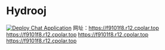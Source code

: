 # Hydrooj
[![Deploy Chat Application](https://github.com/zjx-kimi/Hydrooj/actions/workflows/deploy.yml/badge.svg)](https://github.com/zjx-kimi/Hydrooj/actions/workflows/deploy.yml)
网址：https://f9101f8.r12.cpolar.top
https://f9101f8.r12.cpolar.top
https://f9101f8.r12.cpolar.top
https://f9101f8.r12.cpolar.top
